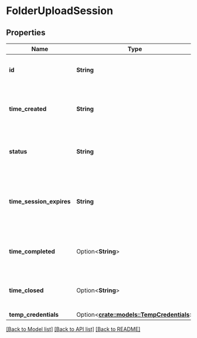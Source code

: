 # FolderUploadSession

## Properties

Name | Type | Description | Notes
------------ | ------------- | ------------- | -------------
**id** | **String** | The id of the folder upload session. | 
**time_created** | **String** | The time the folder upload session was created. | 
**status** | **String** | The status of the folder upload session. | 
**time_session_expires** | **String** | The time the folder upload session will expire as it is only temporarily valid. | 
**time_completed** | Option<**String**> | The time the folder upload session completed. | [optional]
**time_closed** | Option<**String**> | The time the folder upload session was closed. | [optional]
**temp_credentials** | Option<[**crate::models::TempCredentials**](TempCredentials.md)> |  | [optional]

[[Back to Model list]](../README.md#documentation-for-models) [[Back to API list]](../README.md#documentation-for-api-endpoints) [[Back to README]](../README.md)


